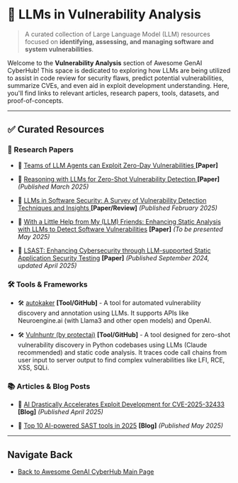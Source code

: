 # 🚀 LLMs in Vulnerability Analysis

> A curated collection of Large Language Model (LLM) resources focused on **identifying, assessing, and managing software and system vulnerabilities**.

Welcome to the **Vulnerability Analysis** section of Awesome GenAI CyberHub! This space is dedicated to exploring how LLMs are being utilized to assist in code review for security flaws, predict potential vulnerabilities, summarize CVEs, and even aid in exploit development understanding. Here, you'll find links to relevant articles, research papers, tools, datasets, and proof-of-concepts.

---

## ✅ Curated Resources


### 📜 Research Papers

* 📄 [Teams of LLM Agents can Exploit Zero-Day Vulnerabilities ](https://arxiv.org/html/2406.01637v1) **[Paper]** 

* 📄 [Reasoning with LLMs for Zero-Shot Vulnerability Detection ](https://arxiv.org/html/2503.17885v1) **[Paper]**  *(Published March 2025)*

* 📄 [LLMs in Software Security: A Survey of Vulnerability Detection Techniques and Insights ](https://arxiv.org/html/2502.07049v2) **[Paper/Review]** *(Published February 2025)*

* 📄 [With a Little Help from My (LLM) Friends: Enhancing Static Analysis with LLMs to Detect Software Vulnerabilities](https://conf.researchr.org/details/icse-2025/llm4code-2025-papers/15/With-a-Little-Help-from-My-LLM-Friends-Enhancing-Static-Analysis-with-LLMs-to-Dete) **[Paper]**  *(To be presented May 2025)*

* 📄 [LSAST: Enhancing Cybersecurity through LLM-supported Static Application Security Testing](https://arxiv.org/html/2409.15735v2) **[Paper]**  *(Published September 2024, updated April 2025)*


### 🛠️  Tools & Frameworks

* 🛠️ [autokaker](https://github.com/ortegaalfredo/autokaker) **[Tool/GitHub]** - A tool for automated vulnerability discovery and annotation using LLMs. It supports APIs like Neuroengine.ai (with Llama3 and other open models) and OpenAI.

* 🛠️ [Vulnhuntr (by protectai)](https://github.com/protectai/vulnhuntr) **[Tool/GitHub]** - A tool designed for zero-shot vulnerability discovery in Python codebases using LLMs (Claude recommended) and static code analysis. It traces code call chains from user input to server output to find complex vulnerabilities like LFI, RCE, XSS, SQLi.



### 📚 Articles & Blog Posts

* 📰 [AI Drastically Accelerates Exploit Development for CVE-2025-32433 ](https://www.netizen.net/news/post/6259/ai-drastically-accelerates-exploit-development-for-cve-2025-32433) **[Blog]**  *(Published April 2025)*

* 📰 [Top 10 AI-powered SAST tools in 2025](https://www.aikido.dev/blog/top-10-ai-powered-sast-tools-in-2025) **[Blog]**  *(Published May 2025)*



---

## Navigate Back

* [Back to Awesome GenAI CyberHub Main Page](../../README.md)